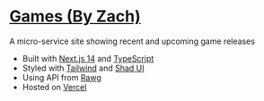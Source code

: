 # [Games (By Zach)](https://games.byzach.dev)

A micro-service site showing recent and upcoming game releases 

- Built with [Next.js 14](https://nextjs.org) and [TypeScript](https://www.typescriptlang.org)
- Styled with [Tailwind](https://tailwindcss.com) and [Shad UI](https://ui.shadcn.com/)
- Using API from [Rawg](https://api.rawg.io/docs/)
- Hosted on [Vercel](https://vercel.com/)
